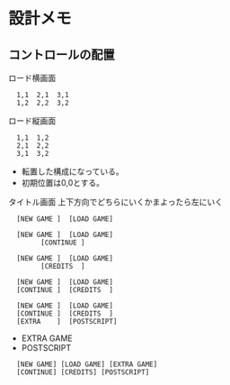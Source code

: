 # 設計メモ

## コントロールの配置

ロード横画面
```
  1,1  2,1  3,1
  1,2  2,2  3,2
```

ロード縦画面
```
  1,1  1,2
  2,1  2,2
  3,1  3,2
```

- 転置した構成になっている。
- 初期位置は0,0とする。

タイトル画面
上下方向でどちらにいくかまよったら左にいく

```
  [NEW GAME ]  [LOAD GAME]
```

```
  [NEW GAME ]  [LOAD GAME]
        [CONTINUE ]
```

```
  [NEW GAME ]  [LOAD GAME]
        [CREDITS  ]
```

```
  [NEW GAME ]  [LOAD GAME]
  [CONTINUE ]  [CREDITS  ]
```

```
  [NEW GAME ]  [LOAD GAME]
  [CONTINUE ]  [CREDITS  ]
  [EXTRA    ]  [POSTSCRIPT]
```

- EXTRA GAME
- POSTSCRIPT

```
  [NEW GAME] [LOAD GAME] [EXTRA GAME]
  [CONTINUE] [CREDITS] [POSTSCRIPT]
```


